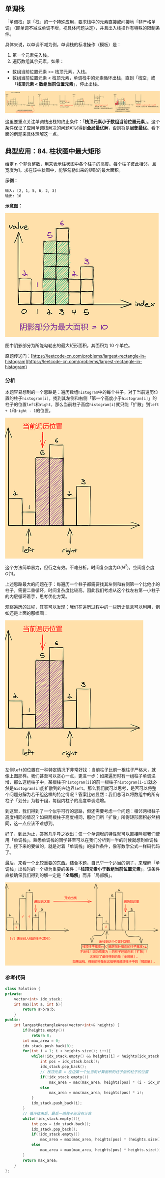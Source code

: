 ## 单调栈

「单调栈」是「栈」的一个特殊应用，要求栈中的元素直接或间接地「非严格单调」（即单调不减或单调不增，视具体问题决定），并且出入栈操作有特殊的限制条件。

具体来说，以单调不减为例，单调栈的标准操作（模板）是：

1. 第一个元素先入栈。
2. 遍历数组其余元素，如果：

+ 数组当前位置元素 >= 栈顶元素，入栈。
+ 数组当前位置元素 < 栈顶元素，单调栈中的元素循环出栈，直到「栈空」或「**栈顶元素 < 数组当前位置元素**」，停止出栈。

![单调栈](./单调栈/单调栈.png)

这里要重点关注单调栈出栈的终止条件：「**栈顶元素小于数组当前位置元素**」。这个条件保证了应用单调栈解决的问题可以得到**全局最优解**，否则将是**局部最优**。看下面的例题来具体理解这一点。

## 典型应用：84. 柱状图中最大矩形

给定 n 个非负整数，用来表示柱状图中各个柱子的高度。每个柱子彼此相邻，且宽度为1。求在该柱状图中，能够勾勒出来的矩形的最大面积。

**示例：**

``` text
输入: [2, 1, 5, 6, 2, 3]
输出: 10
```

**示意图：**

![柱状图最大矩形](./单调栈/柱状图最大矩形.png)

图中阴影部分为所能勾勒出的最大矩形面积，其面积为 10 个单位。

原题传送门：[https://leetcode-cn.com/problems/largest-rectangle-in-histogram](https://leetcode-cn.com/problems/largest-rectangle-in-histogram)

### 分析

本题容易想到的一个思路是：遍历数组`histogram`中的每个柱子。对于当前遍历位置的柱子`histogram[i]`，找到其左侧和右侧「第一个高度小于`histogram[i]`」的柱子的位置`left`和`right`，那么当前柱子高度`histogram[i]`就只能「扩散」到`left + 1`和`right - 1`的位置。

![柱状图最大矩形-思路1](单调栈/柱状图最大矩形-思路1.png)

这个方法简单暴力，但行之有效。不难分析，时间复杂度为$O(N^2)$，空间复杂度$O(1)$。

上述思路最大的问题在于：每遍历一个柱子都需要找其左侧和右侧第一个比他小的柱子，需要二重循环，时间复杂度比较高。因此我们考虑从这个找左右第一小柱子的内层循环着手，思考优化方案。

观察遍历的过程，其实可以发现：我们在遍历过程中的一些历史信息可以利用，例如还是上面的那幅图：

![优化分析过程](单调栈/柱状图最大矩形-思路1.png)

左侧`left`的位置在一种特定情况下非常好找：当前柱子比前一根柱子严格大，就像上图那样。我们甚至可以贪心一点，更进一步：如果遍历时有一组柱子单调递增，那么这组柱子中，某根柱子`histogram[i]`的前一根柱子`histogram[i-1]`就必然是`histogram[i]`能扩散到的左边界`left`。那么我们就可以思考，是否可以将整个问题分解为若干组这样的特定情况？答案比较显然：我们总可以将数组中的所有柱子「划分」为若干组，每组内柱子的高度单调递增。

到这里，我们得到了一个似乎可行的思路，但还需要考虑一个问题：相邻两根柱子高度相同的情况？如果两根柱子高度相同，那他们所「扩散」所得矩形面积必然相同，这一点应该不难想到。

好了，到此为止，答案几乎呼之欲出：仅一个单调增的特性就可以直接睡服我们使用「单调栈」。熟悉单调栈的同学甚至可以在我们分析到一半的时候就想到单调栈了。接下来的要做的，就是对着「单调栈」的操作条件，像写数学公式一样码代码了。

最后，来看一个比较重要的东西。结合本题，自己举一个适当的例子，来理解「单调栈」出栈时的一个极为重要的条件：「**栈顶元素小于数组当前位置元素**」。该条件直接确保我们得到的解一定是「**全局解**」而非「局部解」。

![全局解与局部解](./单调栈/全局解与局部解.png)

### 参考代码

``` c++
class Solution {
private:
    vector<int> idx_stack;
    int max(int a, int b){
        return a>b?a:b;
    }
public:
    int largestRectangleArea(vector<int>& heights) {
        if(heights.empty())
            return 0;
        int max_area = 0;
        idx_stack.push_back(0);
        for(int i = 1; i < heights.size(); i++){
            while(!idx_stack.empty() && heights[i] < heights[idx_stack.back()]){
                int pos = idx_stack.back();
                idx_stack.pop_back();
                // 栈顶元素 = 左边第一个比当前计算面积的柱子低的柱子的位置
                if(!idx_stack.empty())
                    max_area = max(max_area, heights[pos] * (i - idx_stack.back() - 1));
                else
                    max_area = max(max_area, heights[pos] * i);
            }
            idx_stack.push_back(i);
        }
        // 循环结束后，最后一组柱子还没有计算
        while(!idx_stack.empty()){
            int pos = idx_stack.back();
            idx_stack.pop_back();
            if(!idx_stack.empty())
                max_area = max(max_area, heights[pos] * (heights.size() - idx_stack.back() - 1));
            else
                max_area = max(max_area, heights[pos] * heights.size());
        }
        return max_area;
    }
};
```
